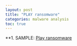```yaml
---
layout: post
title: "PLAY ransomware"
categories: malware analysis
toc: true
---
```


**1. SAMPLE: [Play ransomware](https://bazaar.abuse.ch/sample/006ae41910887f0811a3ba2868ef9576bbd265216554850112319af878f06e55/)

